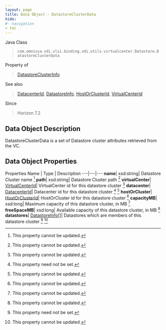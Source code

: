 ```yaml
---
layout: page
title: Data Object - DatastoreClusterData
hide:
#- navigation
- toc
---
```






Java Class
> `com.omnissa.vdi.vlsi.binding.vdi.utils.virtualcenter.Datastore.DatastoreClusterData`

Property of
> [DatastoreClusterInfo](vdi.utils.virtualcenter.Datastore.DatastoreClusterInfo.md#field_detail)

See also
> [DatacenterId](vdi.entity.DatacenterId.md), [DatastoreInfo](vdi.utils.virtualcenter.Datastore.DatastoreInfo.md), [HostOrClusterId](vdi.entity.HostOrClusterId.md), [VirtualCenterId](vdi.entity.VirtualCenterId.md)

Since
> Horizon 7.2


## Data Object Description

DatastoreClusterData is a set of Datastore cluster attributes retrieved from the VC.

## Data Object Properties
Properties
Name |  Type |  Description
---|---|---
**name**|  xsd:string|  Datastore Cluster name [^2]
**path**|  xsd:string|  Datastore Cluster path [^2]
**virtualCenter**| [VirtualCenterId](vdi.entity.VirtualCenterId.md)|  VirtualCenter id for this datastore cluster [^2]
**datacenter**| [DatacenterId](vdi.entity.DatacenterId.md)|  Datacenter id for this datastore cluster [^1] [^2]
**hostOrCluster**| [HostOrClusterId](vdi.entity.HostOrClusterId.md)|  HostOrCluster id for this datastore cluster [^2]
**capacityMB**|  xsd:long|  Maximum capacity of this datastore cluster, in MB [^2]
**freeSpaceMB**|  xsd:long|  Available capacity of this datastore cluster, in MB [^2]
**datastores**| [DatastoreInfo[]](vdi.utils.virtualcenter.Datastore.DatastoreInfo.md)|  Datastores which are members of this datastore cluster [^1] [^2]


 


[^1]: This property need not be set.
[^2]: This property cannot be updated.